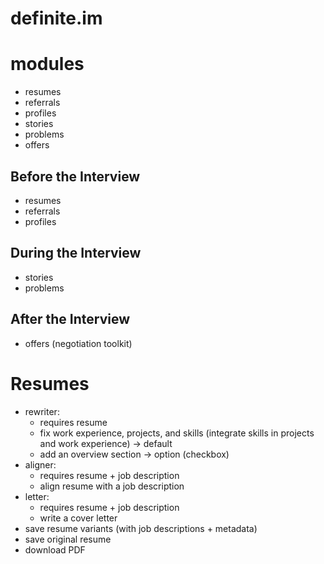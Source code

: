 # definite.im

# modules

- resumes
- referrals
- profiles
- stories
- problems
- offers

## Before the Interview

- resumes
- referrals
- profiles

## During the Interview

- stories
- problems

## After the Interview

- offers (negotiation toolkit)

# Resumes

- rewriter:
  - requires resume
  - fix work experience, projects, and skills (integrate skills in projects and work experience) -> default
  - add an overview section -> option (checkbox)
- aligner:
  - requires resume + job description
  - align resume with a job description
- letter:
  - requires resume + job description
  - write a cover letter
- save resume variants (with job descriptions + metadata)
- save original resume
- download PDF
